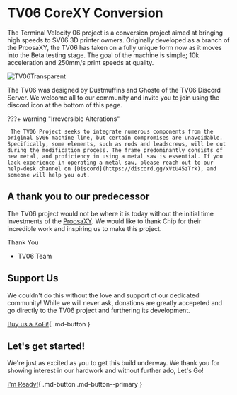 # TV06 CoreXY Conversion

The Terminal Velocity 06 project is a conversion project aimed at bringing high speeds to SV06 3D printer owners. Originally developed as a branch of the ProosaXY, the TV06 has taken on a fully unique form now as it moves into the Beta testing stage. The goal of the machine is simple; 10k acceleration and 250mm/s print speeds at quality.

![TV06Transparent](https://github.com/VectorForce3D/TV06_XY/assets/106216750/b8cc3011-0186-4e5d-9deb-f67b03b5f389)

The TV06 was designed by Dustmuffins and Ghoste of the TV06 Discord Server. We welcome all to our community and invite you to join using the discord icon at the bottom of this page.

???+ warning "Irreversible Alterations"

     The TV06 Project seeks to integrate numerous components from the original SV06 machine line, but certain compromises are unavoidable. Specifically, some elements, such as rods and leadscrews, will be cut during the modification process. The frame predominantly consists of new metal, and proficiency in using a metal saw is essential. If you lack experience in operating a metal saw, please reach out to our help-desk channel on [Discord](https://discord.gg/xVtU45zTrk), and someone will help you out.

## A thank you to our predecessor 

The TV06 project would not be where it is today without the initial time investments of the [ProosaXY](https://www.printables.com/model/518614-proosaxy-mk3s-to-corexy-conversion). We would like to thank Chip for their incredible work and inspiring us to make this project. 

Thank You

- TV06 Team

## Support Us

We couldn't do this without the love and support of our dedicated community! While we will never ask, donations are greatly accepeted and go directly to the TV06 project and furthering its development.

[Buy us a KoFi!](https://ko-fi.com/dustmuffins){ .md-button }

## Let's get started!

We're just as excited as you to get this build underway. We thank you for showing interest in our hardwork and without further ado, Let's Go!

[I'm Ready!](about.md){ .md-button .md-button--primary }
